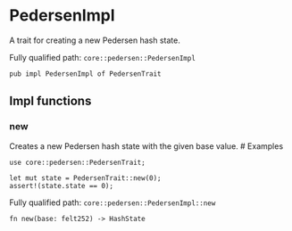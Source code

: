 # PedersenImpl

A trait for creating a new Pedersen hash state.

Fully qualified path: `core::pedersen::PedersenImpl`

<pre><code class="language-rust">pub impl PedersenImpl of PedersenTrait</code></pre>

## Impl functions

### new

Creates a new Pedersen hash state with the given base value.  # Examples
```cairo
use core::pedersen::PedersenTrait;

let mut state = PedersenTrait::new(0);
assert!(state.state == 0);
```

Fully qualified path: `core::pedersen::PedersenImpl::new`

<pre><code class="language-rust">fn new(base: felt252) -&gt; HashState</code></pre>


